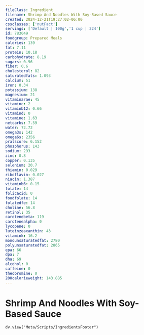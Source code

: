 ```yaml
---
fileClass: Ingredient
filename: Shrimp And Noodles With Soy-Based Sauce
created: 2024-12-21T19:27:02-06:00
cssclasses: ['nutFact']
servings: ['Default | 100g','1 cup | 224']
id: 783049
foodgroup: Prepared Meals
calories: 139
fat: 7.11
protein: 10.18
carbohydrate: 8.19
sugars: 0.96
fiber: 0.6
cholesterol: 82
saturatedfats: 1.093
calcium: 51
iron: 0.34
potassium: 138
magnesium: 21
vitaminarae: 45
vitaminc: 2
vitaminb12: 0.66
vitamind: 0
vitamine: 1.63
netcarbs: 7.59
water: 72.72
omega3s: 142
omega6s: 2356
pralscore: 6.152
phosphorus: 143
sodium: 293
zinc: 0.8
copper: 0.135
selenium: 20.7
thiamin: 0.029
riboflavin: 0.027
niacin: 1.387
vitaminb6: 0.15
folate: 14
folicacid: 0
foodfolate: 14
folatedfe: 14
choline: 56.8
retinol: 35
carotenebeta: 119
carotenealpha: 0
lycopene: 0
luteinzeaxanthin: 43
vitamink: 16.2
monounsaturatedfat: 2780
polyunsaturatedfat: 2865
epa: 66
dpa: 7
dha: 69
alcohol: 0
caffeine: 0
theobromine: 0
200calorieweight: 143.885
---
```


# Shrimp And Noodles With Soy-Based Sauce

```dataviewjs
dv.view("Meta/Scripts/IngredientsFooter")
```